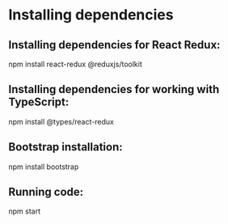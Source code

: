 # Installing dependencies

## Installing dependencies for React Redux:
npm install react-redux @reduxjs/toolkit

## Installing dependencies for working with TypeScript:
npm install @types/react-redux

## Bootstrap installation:
npm install bootstrap

## Running code:
npm start
